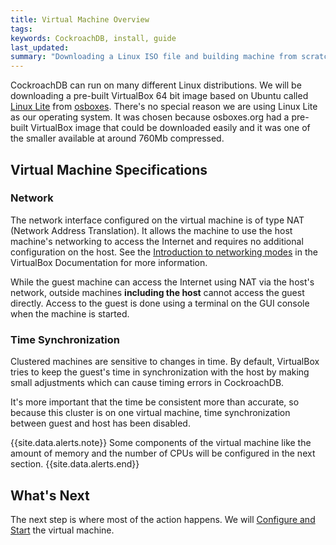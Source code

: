 ```yaml
---
title: Virtual Machine Overview
tags: 
keywords: CockroachDB, install, guide
last_updated: 
summary: "Downloading a Linux ISO file and building machine from scratch can take a while and be prone to errors. We will be using a pre-built VirtualBox disk image containing an installed version of a Linux distribution to save time."
---
```


CockroachDB can run on many different Linux distributions. We will be downloading a pre-built VirtualBox 64 bit image based on Ubuntu called [Linux Lite](https://www.linuxliteos.com/) from [osboxes](http://www.osboxes.org/). There's no special reason we are using Linux Lite as our operating system. It was chosen because osboxes.org had a pre-built VirtualBox image that could be downloaded easily and it was one of the smaller available at around 760Mb compressed.


## Virtual Machine Specifications

### Network

The network interface configured on the virtual machine is of type NAT (Network Address Translation). It allows the machine to use the host machine's networking to access the Internet and requires no additional configuration on the host. See the [Introduction to networking modes](https://www.virtualbox.org/manual/ch06.html#networkingmodes) in the VirtualBox Documentation for more information.

While the guest machine can access the Internet using NAT via the host's network, outside machines **including the host** cannot access the guest directly. Access to the guest is done using a terminal on the GUI console when the machine is started.


### Time Synchronization

Clustered machines are sensitive to changes in time. By default, VirtualBox tries to keep the guest's time in synchronization with the host by making small adjustments which can cause timing errors in CockroachDB. 

It's more important that the time be consistent more than accurate, so because this cluster is on one virtual machine, time synchronization between guest and host has been disabled.

{{site.data.alerts.note}}
Some components of the virtual machine like the amount of memory and the number of CPUs will be configured in the next section. 
{{site.data.alerts.end}}


## What's Next

The next step is where most of the action happens. We will [Configure and Start](cockroach-vb-single_vm_install_and_configure) the virtual machine.

